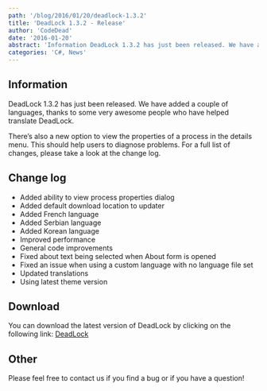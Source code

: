 ```yaml
---
path: '/blog/2016/01/20/deadlock-1.3.2'
title: 'DeadLock 1.3.2 - Release'
author: 'CodeDead'
date: '2016-01-20'
abstract: 'Information DeadLock 1.3.2 has just been released. We have added a couple of languages, thanks to some very awesome people who have helped translate DeadLock. There’s also a new option to view the properties of a process in the details menu. This should help...'
categories: 'C#, News'
---
```


## Information

DeadLock 1.3.2 has just been released. We have added a couple of languages, thanks to some very awesome people who have helped translate DeadLock.

There’s also a new option to view the properties of a process in the details menu. This should help users to diagnose problems. For a full list of changes, please take a look at the change log.

## Change log

- Added ability to view process properties dialog
- Added default download location to updater
- Added French language
- Added Serbian language
- Added Korean language
- Improved performance
- General code improvements
- Fixed about text being selected when About form is opened
- Fixed an issue when using a custom language with no language file set
- Updated translations
- Using latest theme version

## Download

You can download the latest version of DeadLock by clicking on the following link:
<a href="/software/deadlock">DeadLock</a>

## Other

Please feel free to contact us if you find a bug or if you have a question!
